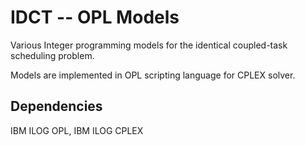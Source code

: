 IDCT -- OPL Models
==================
Various Integer programming models for the identical coupled-task scheduling
problem.

Models are implemented in OPL scripting language for CPLEX solver.

Dependencies
------------
IBM ILOG OPL, IBM ILOG CPLEX
